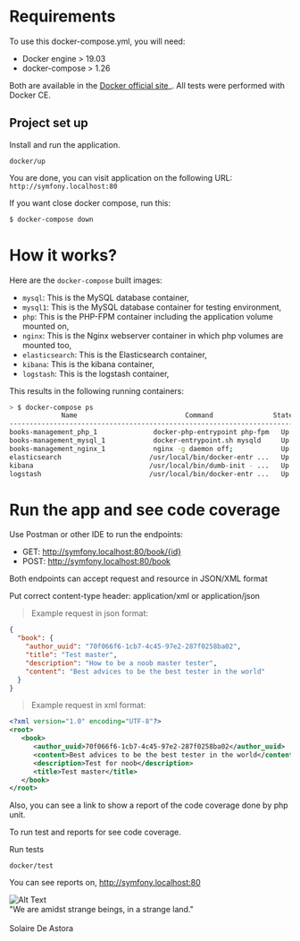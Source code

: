 # Requirements

To use this docker-compose.yml, you will need:

- Docker engine > 19.03
- docker-compose > 1.26

Both are available in the [Docker official site](https://docs.docker.com/install/)_. All tests were performed with Docker CE.

## Project set up

Install and run the application.
```
docker/up
```

You are done, you can visit application on the following URL: `http://symfony.localhost:80`

If you want close docker compose, run this:

```bash
$ docker-compose down
```

# How it works?

Here are the `docker-compose` built images:

* `mysql`: This is the MySQL database container,
* `mysql1`: This is the MySQL database container for testing environment,
* `php`: This is the PHP-FPM container including the application volume mounted on,
* `nginx`: This is the Nginx webserver container in which php volumes are mounted too,
* `elasticsearch`: This is the Elasticsearch container,
* `kibana`: This is the kibana container,
* `logstash`: This is the logstash container,

This results in the following running containers:

```bash
> $ docker-compose ps
             Name                           Command               State                 Ports
-----------------------------------------------------------------------------------------------------------
books-management_php_1              docker-php-entrypoint php-fpm   Up              9000/tcp            
books-management_mysql_1            docker-entrypoint.sh mysqld     Up              3306/tcp, 33060/tcp
books-management_nginx_1            nginx -g daemon off;            Up              0.0.0.0:80->80/tcp
elasticsearch                      /usr/local/bin/docker-entr ...   Up              0.0.0.0:9200->9200/tcp, 9300/tcp 
kibana                             /usr/local/bin/dumb-init - ...   Up              0.0.0.0:81->5601/tcp             
logstash                           /usr/local/bin/docker-entr ...   Up              5044/tcp, 9600/tcp   
```

# Run the app and see code coverage

Use Postman or other IDE to run the endpoints:
* GET: http://symfony.localhost:80/book/{id}
* POST: http://symfony.localhost:80/book

Both endpoints can accept request and resource in JSON/XML format

Put correct content-type header: application/xml or application/json

> Example request in json format:

```json
{
  "book": {    
    "author_uuid": "70f066f6-1cb7-4c45-97e2-287f0258ba02",
    "title": "Test master",
    "description": "How to be a noob master tester",
    "content": "Best advices to be the best tester in the world"
  }
}
```
> Example request in xml format:
```xml
<?xml version="1.0" encoding="UTF-8"?>
<root>
   <book>
      <author_uuid>70f066f6-1cb7-4c45-97e2-287f0258ba02</author_uuid>
      <content>Best advices to be the best tester in the world</content>
      <description>Test for noob</description>
      <title>Test master</title>
   </book>
</root>
```

Also, you can see a link to show a report of the code coverage done by php unit.

To run test and reports for see code coverage.

Run tests
```
docker/test
```

You can see reports on, http://symfony.localhost:80


![Alt Text](https://64.media.tumblr.com/723987e60ebfffeb744f84fa92e52245/tumblr_neglojBBbo1sx56xso1_400.gif)
<br>
"We are amidst strange beings, in a strange land."
<br><br>
Solaire De Astora
